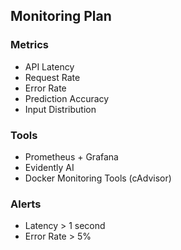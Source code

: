 ## Monitoring Plan

### Metrics
- API Latency
- Request Rate
- Error Rate
- Prediction Accuracy
- Input Distribution

### Tools
- Prometheus + Grafana
- Evidently AI
- Docker Monitoring Tools (cAdvisor)

### Alerts
- Latency > 1 second
- Error Rate > 5%

